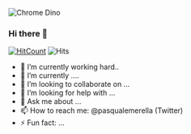 ![Chrome Dino](https://mir-s3-cdn-cf.behance.net/project_modules/max_1200/4ff07986208593.5d9a654e92f36.gif)

### Hi there 👋

[![HitCount](http://hits.dwyl.com/amrrs/amrrs.svg)](http://hits.dwyl.com/amrrs/amrrs) ![Hits](https://hitcounter.pythonanywhere.com/count/tag.svg?url=https%3A%2F%2Fgithub.com%2Famrrs)

<!--
**amrrs/amrrs** is a ✨ _special_ ✨ repository because its `README.md` (this file) appears on your GitHub profile.
-->


- 🔭 I’m currently working hard..
- 🌱 I’m currently ....
- 👯 I’m looking to collaborate on ...
- 🤔 I’m looking for help with ...
- 💬 Ask me about ...
- 📫 How to reach me: @pasqualemerella (Twitter) 
- ⚡ Fun fact: ...
